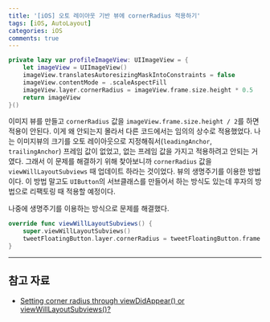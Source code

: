 ```yaml
---
title: '[iOS] 오토 레이아웃 기반 뷰에 cornerRadius 적용하기'
tags: [iOS, AutoLayout]
categories: iOS
comments: true
---
```


```swift
private lazy var profileImageView: UIImageView = {
    let imageView = UIImageView()
    imageView.translatesAutoresizingMaskIntoConstraints = false
    imageView.contentMode = .scaleAspectFill
    imageView.layer.cornerRadius = imageView.frame.size.height * 0.5
    return imageView
}()
```
이미지 뷰를 만들고 `cornerRadius` 값을 `imageView.frame.size.height / 2`를 하면 적용이 안된다. 이게 왜 안되는지 몰라서 다른 코드에서는 임의의 상수로 적용했었다. 나는 이미지뷰의 크기를 오토 레이아웃으로 지정해줘서(`leadingAnchor`, `trailingAnchor`) 프레임 값이 없었고, 없는 프레임 값을 가지고 적용하려고 안되는 거 였다. 그래서 이 문제를 해결하기 위해 찾아보니까 `cornerRadius` 값을 `viewWillLayoutSubviews` 때 업데이트 하라는 것이었다. 뷰의 생명주기를 이용한 방법이다. 이 방법 말고도 `UIButton`의 서브클래스를 만들어서 하는 방식도 있는데 후자의 방법으로 리팩토링 때 적용할 예정이다.

나중에 생명주기를 이용하는 방식으로 문제를 해결했다.

```swift
override func viewWillLayoutSubviews() {
    super.viewWillLayoutSubviews()
    tweetFloatingButton.layer.cornerRadius = tweetFloatingButton.frame.size.height / 2
}
```

---

## 참고 자료

- [Setting corner radius through viewDidAppear() or viewWillLayoutSubviews()?](https://stackoverflow.com/questions/53971385/setting-corner-radius-through-viewdidappear-or-viewwilllayoutsubviews)